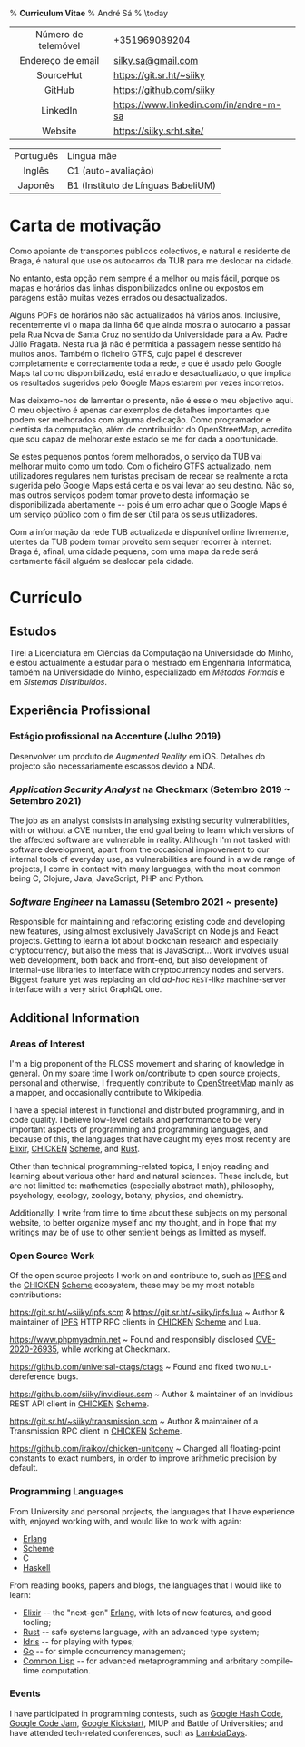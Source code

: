 % **Curriculum Vitae**
% André Sá
% \today

|                     |                                                 |
| :-----------------: | :---------------------------------------------- |
| Número de telemóvel | +351969089204                                   |
| Endereço de email   | [silky.sa@gmail.com](mailto:silky.sa@gmail.com) |
| SourceHut           | <https://git.sr.ht/~siiky>                      |
| GitHub              | <https://github.com/siiky>                      |
| LinkedIn            | <https://www.linkedin.com/in/andre-m-sa>        |
| Website             | <https://siiky.srht.site/>                      |

|           |                                    |
| :-------: | :--------------------------------- |
| Português | Língua mãe                         |
| Inglês    | C1 (auto-avaliação)                |
| Japonês   | B1 (Instituto de Línguas BabeliUM) |

# Carta de motivação

Como apoiante de transportes públicos colectivos, e natural e residente de Braga, é natural que use os autocarros da TUB para me deslocar na cidade.

No entanto, esta opção nem sempre é a melhor ou mais fácil, porque os mapas e horários das linhas disponibilizados online ou expostos em paragens estão muitas vezes errados ou desactualizados.

Alguns PDFs de horários não são actualizados há vários anos. Inclusive, recentemente vi o mapa da linha 66 que ainda mostra o autocarro a passar pela Rua Nova de Santa Cruz no sentido da Universidade para a Av. Padre Júlio Fragata. Nesta rua já não é permitida a passagem nesse sentido há muitos anos. Também o ficheiro GTFS, cujo papel é descrever completamente e correctamente toda a rede, e que é usado pelo Google Maps tal como disponibilizado, está errado e desactualizado, o que implica os resultados sugeridos pelo Google Maps estarem por vezes incorretos.

Mas deixemo-nos de lamentar o presente, não é esse o meu objectivo aqui. O meu objectivo é apenas dar exemplos de detalhes importantes que podem ser melhorados com alguma dedicação. Como programador e cientista da computação, além de contribuidor do OpenStreetMap, acredito que sou capaz de melhorar este estado se me for dada a oportunidade.

Se estes pequenos pontos forem melhorados, o serviço da TUB vai melhorar muito como um todo. Com o ficheiro GTFS actualizado, nem utilizadores regulares nem turistas precisam de recear se realmente a rota sugerida pelo Google Maps está certa e os vai levar ao seu destino. Não só, mas outros serviços podem tomar proveito desta informação se disponibilizada abertamente -- pois é um erro achar que o Google Maps é um serviço público com o fim de ser útil para os seus utilizadores.

Com a informação da rede TUB actualizada e disponível online livremente, utentes da TUB podem tomar proveito sem sequer recorrer à internet: Braga é, afinal, uma cidade pequena, com uma mapa da rede será certamente fácil alguém se deslocar pela cidade.

# Currículo

## Estudos

Tirei a Licenciatura em Ciências da Computação na Universidade do Minho, e estou actualmente a estudar para o mestrado em Engenharia Informática, também na Universidade do Minho, especializado em _Métodos Formais_ e em _Sistemas Distribuídos_.

## Experiência Profissional

### Estágio profissional na Accenture (Julho 2019)

Desenvolver um produto de _Augmented Reality_ em iOS. Detalhes do projecto são necessariamente escassos devido a NDA.

### _Application Security Analyst_ na Checkmarx (Setembro 2019 ~ Setembro 2021)

The job as an analyst consists in analysing existing security vulnerabilities,
with or without a CVE number, the end goal being to learn which versions of the
affected software are vulnerable in reality. Although I'm not tasked with
software development, apart from the occasional improvement to our internal
tools of everyday use, as vulnerabilities are found in a wide range of projects,
I come in contact with many languages, with the most common being C, Clojure,
Java, JavaScript, PHP and Python.

### _Software Engineer_ na Lamassu (Setembro 2021 ~ presente)

Responsible for maintaining and refactoring existing code and developing new
features, using almost exclusively JavaScript on Node.js and React projects.
Getting to learn a lot about blockchain research and especially cryptocurrency,
but also the mess that is JavaScript... Work involves usual web development,
both back and front-end, but also development of internal-use libraries to
interface with cryptocurrency nodes and servers. Biggest feature yet was
replacing an old _ad-hoc_ `REST`-like machine-server interface with a very
strict GraphQL one.

## Additional Information

### Areas of Interest

I'm a big proponent of the FLOSS movement and sharing of knowledge in general.
On my spare time I work on/contribute to open source projects, personal and
otherwise, I frequently contribute to [OpenStreetMap] mainly as a mapper, and
occasionally contribute to Wikipedia.

I have a special interest in functional and distributed programming, and in
code quality. I believe low-level details and performance to be very important
aspects of programming and programming languages, and because of this, the
languages that have caught my eyes most recently are [Elixir], [CHICKEN]
[Scheme], and [Rust].

Other than technical programming-related topics, I enjoy reading and learning
about various other hard and natural sciences. These include, but are not
limitted to: mathematics (especially abstract math), philosophy, psychology,
ecology, zoology, botany, physics, and chemistry.

Additionally, I write from time to time about these subjects on my personal
website, to better organize myself and my thought, and in hope that my writings
may be of use to other sentient beings as limitted as myself.

### Open Source Work

Of the open source projects I work on and contribute to, such as [IPFS] and the
[CHICKEN] [Scheme] ecosystem, these may be my most notable contributions:

<https://git.sr.ht/~siiky/ipfs.scm> & <https://git.sr.ht/~siiky/ipfs.lua>
 ~ Author & maintainer of [IPFS] HTTP RPC clients in [CHICKEN] [Scheme] and Lua.

<https://www.phpmyadmin.net>
 ~ Found and responsibly disclosed [CVE-2020-26935], while working at Checkmarx.

<https://github.com/universal-ctags/ctags>
 ~ Found and fixed two `NULL`-dereference bugs.

<https://github.com/siiky/invidious.scm>
 ~ Author & maintainer of an Invidious REST API client in [CHICKEN] [Scheme].

<https://git.sr.ht/~siiky/transmission.scm>
 ~ Author & maintainer of a Transmission RPC client in [CHICKEN] [Scheme].

<https://github.com/iraikov/chicken-unitconv>
 ~ Changed all floating-point constants to exact numbers, in order to improve
   arithmetic precision by default.

### Programming Languages

From University and personal projects, the languages that I have experience
with, enjoyed working with, and would like to work with again:

 * [Erlang]
 * [Scheme]
 * C
 * [Haskell]

From reading books, papers and blogs, the languages that I would like to learn:

 * [Elixir] -- the "next-gen" [Erlang], with lots of new features, and good
   tooling;
 * [Rust] -- safe systems language, with an advanced type system;
 * [Idris] -- for playing with types;
 * [Go] -- for simple concurrency management;
 * [Common Lisp] -- for advanced metaprogramming and arbritary compile-time
   computation.

### Events

I have participated in programming contests, such as [Google Hash Code],
[Google Code Jam], [Google Kickstart], MIUP and Battle of Universities; and
have attended tech-related conferences, such as [LambdaDays].

[CHICKEN]: https://call-cc.org
[CVE-2020-26935]: https://cve.mitre.org/cgi-bin/cvename.cgi?name=CVE-2020-26935
[Common Lisp]: https://common-lisp.net
[Elixir]: https://elixir-lang.org
[Erlang]: https://www.erlang.org
[Go]: https://go.dev
[Google Code Jam]: https://codingcompetitions.withgoogle.com/codejam
[Google Hash Code]: https://codingcompetitions.withgoogle.com/hashcode
[Google Kickstart]: https://codingcompetitions.withgoogle.com/kickstart
[Haskell]: https://www.haskell.org
[IPFS]: https://ipfs.tech
[Idris]: https://www.idris-lang.org
[LambdaDays]: https://www.lambdadays.org
[OpenStreetMap]: https://www.openstreetmap.org
[Rust]: https://www.rust-lang.org
[Scheme]: https://www.scheme.org

